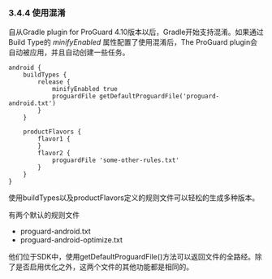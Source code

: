 ### 3.4.4 使用混淆

自从Gradle plugin for ProGuard 4.10版本以后，Gradle开始支持混淆。如果通过Build Type的 *minifyEnabled* 属性配置了使用混淆后，The ProGuard plugin会自动被应用，并且自动创建一些任务。

    android {
        buildTypes {
            release {
                minifyEnabled true
                proguardFile getDefaultProguardFile('proguard-android.txt')
            }
        }
    
        productFlavors {
            flavor1 {
            }
            flavor2 {
                proguardFile 'some-other-rules.txt'
            }
        }
    }
    
使用buildTypes以及productFlavors定义的规则文件可以轻松的生成多种版本。

有两个默认的规则文件

* proguard-android.txt
* proguard-android-optimize.txt

他们位于SDK中，使用getDefaultProguardFile()方法可以返回文件的全路经。除了是否启用优化之外，这两个文件的其他功能都是相同的。
